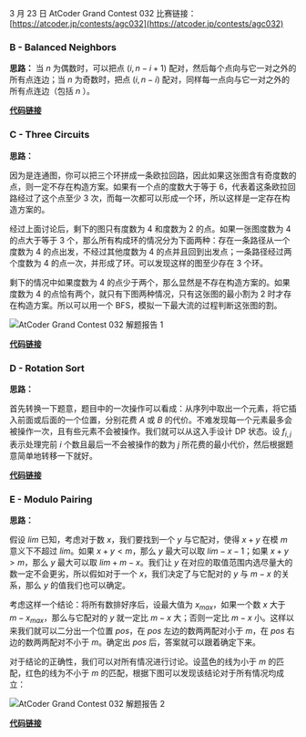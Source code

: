 3 月 23 日 AtCoder Grand Contest 032
比赛链接：[https://atcoder.jp/contests/agc032](https://atcoder.jp/contests/agc032)

### B - Balanced Neighbors

**思路：**
当 $n$ 为偶数时，可以把点 $(i,n-i+1)$ 配对，然后每个点向与它一对之外的所有点连边；当 $n$ 为奇数时，把点 $(i,n-i)$ 配对，同样每一点向与它一对之外的所有点连边（包括 $n$ ）。

**[代码链接](https://github.com/CrazyDaveHDY/OI-Code/blob/master/Contest/AtCoder%20Grand%20Contest%20032/B.cpp "代码链接")**

### C - Three Circuits

**思路：**

因为是连通图，你可以把三个环拼成一条欧拉回路，因此如果这张图含有奇度数的点，则一定不存在构造方案。如果有一个点的度数大于等于 $6$，代表着这条欧拉回路经过了这个点至少 $3$ 次，而每一次都可以形成一个环，所以这样是一定存在构造方案的。

经过上面讨论后，剩下的图只有度数为 $4$ 和度数为 $2$ 的点。如果一张图度数为 $4$ 的点大于等于 $3$ 个，那么所有构成环的情况分为下面两种：存在一条路径从一个度数为 $4$ 的点出发，不经过其他度数为 $4$ 的点并且回到出发点；一条路径经过两个度数为 $4$ 的点一次，并形成了环。可以发现这样的图至少存在 $3$ 个环。

剩下的情况中如果度数为 $4$ 的点少于两个，那么显然是不存在构造方案的。如果度数为 $4$ 的点恰有两个，就只有下图两种情况，只有这张图的最小割为 $2$ 时才存在构造方案。所以可以用一个 BFS，模拟一下最大流的过程判断这张图的割。

![AtCoder Grand Contest 032 解题报告 1](https://i.loli.net/2019/04/17/5cb6817496ed0.png "AtCoder Grand Contest 032 解题报告 1")

**[代码链接](https://github.com/CrazyDaveHDY/OI-Code/blob/master/Contest/AtCoder%20Grand%20Contest%20032/C.cpp "代码链接")**

### D - Rotation Sort

**思路：**

首先转换一下题意，题目中的一次操作可以看成：从序列中取出一个元素，将它插入前面或后面的一个位置，分别花费 $A$ 或 $B$ 的代价。不难发现每一个元素最多会被操作一次，且有些元素不会被操作。我们就可以从这入手设计 DP 状态。设 $f_{i,j}$ 表示处理完前 $i$ 个数且最后一不会被操作的数为 $j$ 所花费的最小代价，然后根据题意简单地转移一下就好。

**[代码链接](https://github.com/CrazyDaveHDY/OI-Code/blob/master/Contest/AtCoder%20Grand%20Contest%20032/D.cpp "代码链接")**

### E - Modulo Pairing

**思路：**

假设 $lim$ 已知，考虑对于数 $x$，我们要找到一个 $y$ 与它配对，使得 $x+y$ 在模 $m$ 意义下不超过 $lim$。如果 $x+y<m$，那么 $y$ 最大可以取 $lim-x-1$；如果 $x+y>m$，那么 $y$ 最大可以取 $lim+m-x$。我们让 $y$ 在对应的取值范围内选尽量大的数一定不会更劣，所以假如对于一个 $x$，我们决定了与它配对的 $y$ 与 $m-x$ 的关系，那么 $y$ 的值我们也可以确定。

考虑这样一个结论：将所有数排好序后，设最大值为 $x_{max}$，如果一个数 $x$ 大于 $m-x_{max}$，那么与它配对的 $y$ 就一定比 $m-x$ 大；否则一定比 $m-x$ 小。这样以来我们就可以二分出一个位置 $pos$，在 $pos$ 左边的数两两配对小于 $m$，在 $pos$ 右边的数两两配对不小于 $m$。确定出 $pos$ 后，答案就可以跟着确定下来。

对于结论的正确性，我们可以对所有情况进行讨论。设蓝色的线为小于 $m$ 的匹配，红色的线为不小于 $m$ 的匹配，根据下图可以发现该结论对于所有情况均成立：

![AtCoder Grand Contest 032 解题报告 2](https://i.loli.net/2019/04/17/5cb6817495ccb.png "AtCoder Grand Contest 032 解题报告 2")

**[代码链接](https://github.com/CrazyDaveHDY/OI-Code/blob/master/Contest/AtCoder%20Grand%20Contest%20032/E.cpp "代码链接")**